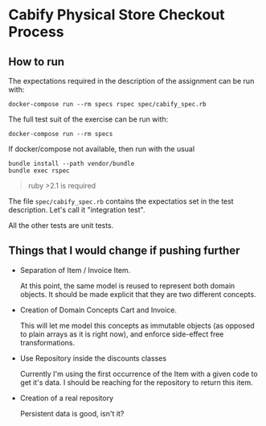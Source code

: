 Cabify Physical Store Checkout Process
======================================

How to run
----------

The expectations required in the description of the assignment can be run with:

    docker-compose run --rm specs rspec spec/cabify_spec.rb

The full test suit of the exercise can be run with:

    docker-compose run --rm specs

If docker/compose not available, then run with the usual

    bundle install --path vendor/bundle
    bundle exec rspec

> ruby >2.1 is required

The file `spec/cabify_spec.rb` contains the expectatios set in the test description. Let's call it "integration test".

All the other tests are unit tests.

Things that I would change if pushing further
---------------------------------------------

* Separation of Item / Invoice Item.

  At this point, the same model is reused to represent both domain objects. It should be made explicit that they are two different concepts.

* Creation of Domain Concepts Cart and Invoice.

  This will let me model this concepts as immutable objects (as opposed to plain arrays as it is right now), and enforce side-effect free transformations.

* Use Repository inside the discounts classes

  Currently I'm using the first occurrence of the Item with a given code to get it's data. I should be reaching for the repository to return this item.

* Creation of a real repository

  Persistent data is good, isn't it?
